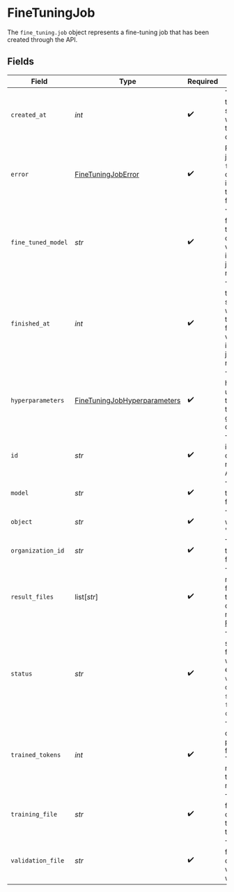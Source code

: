 # FineTuningJob

The `fine_tuning.job` object represents a fine-tuning job that has been created through the API.



## Fields

| Field                                                                                                                                                    | Type                                                                                                                                                     | Required                                                                                                                                                 | Description                                                                                                                                              |
| -------------------------------------------------------------------------------------------------------------------------------------------------------- | -------------------------------------------------------------------------------------------------------------------------------------------------------- | -------------------------------------------------------------------------------------------------------------------------------------------------------- | -------------------------------------------------------------------------------------------------------------------------------------------------------- |
| `created_at`                                                                                                                                             | *int*                                                                                                                                                    | :heavy_check_mark:                                                                                                                                       | The Unix timestamp (in seconds) for when the fine-tuning job was created.                                                                                |
| `error`                                                                                                                                                  | [FineTuningJobError](../../models/shared/finetuningjoberror.md)                                                                                          | :heavy_check_mark:                                                                                                                                       | For fine-tuning jobs that have `failed`, this will contain more information on the cause of the failure.                                                 |
| `fine_tuned_model`                                                                                                                                       | *str*                                                                                                                                                    | :heavy_check_mark:                                                                                                                                       | The name of the fine-tuned model that is being created. The value will be null if the fine-tuning job is still running.                                  |
| `finished_at`                                                                                                                                            | *int*                                                                                                                                                    | :heavy_check_mark:                                                                                                                                       | The Unix timestamp (in seconds) for when the fine-tuning job was finished. The value will be null if the fine-tuning job is still running.               |
| `hyperparameters`                                                                                                                                        | [FineTuningJobHyperparameters](../../models/shared/finetuningjobhyperparameters.md)                                                                      | :heavy_check_mark:                                                                                                                                       | The hyperparameters used for the fine-tuning job. See the [fine-tuning guide](/docs/guides/fine-tuning) for more details.                                |
| `id`                                                                                                                                                     | *str*                                                                                                                                                    | :heavy_check_mark:                                                                                                                                       | The object identifier, which can be referenced in the API endpoints.                                                                                     |
| `model`                                                                                                                                                  | *str*                                                                                                                                                    | :heavy_check_mark:                                                                                                                                       | The base model that is being fine-tuned.                                                                                                                 |
| `object`                                                                                                                                                 | *str*                                                                                                                                                    | :heavy_check_mark:                                                                                                                                       | The object type, which is always "fine_tuning.job".                                                                                                      |
| `organization_id`                                                                                                                                        | *str*                                                                                                                                                    | :heavy_check_mark:                                                                                                                                       | The organization that owns the fine-tuning job.                                                                                                          |
| `result_files`                                                                                                                                           | list[*str*]                                                                                                                                              | :heavy_check_mark:                                                                                                                                       | The compiled results file ID(s) for the fine-tuning job. You can retrieve the results with the [Files API](/docs/api-reference/files/retrieve-contents). |
| `status`                                                                                                                                                 | *str*                                                                                                                                                    | :heavy_check_mark:                                                                                                                                       | The current status of the fine-tuning job, which can be either `validating_files`, `queued`, `running`, `succeeded`, `failed`, or `cancelled`.           |
| `trained_tokens`                                                                                                                                         | *int*                                                                                                                                                    | :heavy_check_mark:                                                                                                                                       | The total number of billable tokens processed by this fine-tuning job. The value will be null if the fine-tuning job is still running.                   |
| `training_file`                                                                                                                                          | *str*                                                                                                                                                    | :heavy_check_mark:                                                                                                                                       | The file ID used for training. You can retrieve the training data with the [Files API](/docs/api-reference/files/retrieve-contents).                     |
| `validation_file`                                                                                                                                        | *str*                                                                                                                                                    | :heavy_check_mark:                                                                                                                                       | The file ID used for validation. You can retrieve the validation results with the [Files API](/docs/api-reference/files/retrieve-contents).              |